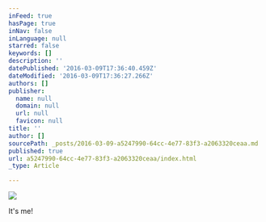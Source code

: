 ```yaml
---
inFeed: true
hasPage: true
inNav: false
inLanguage: null
starred: false
keywords: []
description: ''
datePublished: '2016-03-09T17:36:40.459Z'
dateModified: '2016-03-09T17:36:27.266Z'
authors: []
publisher:
  name: null
  domain: null
  url: null
  favicon: null
title: ''
author: []
sourcePath: _posts/2016-03-09-a5247990-64cc-4e77-83f3-a2063320ceaa.md
published: true
url: a5247990-64cc-4e77-83f3-a2063320ceaa/index.html
_type: Article

---
```

![](https://the-grid-user-content.s3-us-west-2.amazonaws.com/2d6c6a61-c54f-4a35-8a67-4a7dc8351eae.jpg)

It's me!